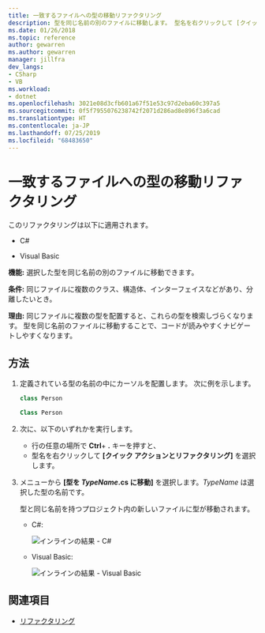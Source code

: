 ```yaml
---
title: 一致するファイルへの型の移動リファクタリング
description: 型を同じ名前の別のファイルに移動します。 型名を右クリックして [クイック アクションとリファクタリング] を選択し、[型を <TypeName>.cs に移動] を選択します。
ms.date: 01/26/2018
ms.topic: reference
author: gewarren
ms.author: gewarren
manager: jillfra
dev_langs:
- CSharp
- VB
ms.workload:
- dotnet
ms.openlocfilehash: 3021e08d3cfb601a67f51e53c97d2eba60c397a5
ms.sourcegitcommit: 0f5f7955076238742f2071d286ad8e896f3a6cad
ms.translationtype: HT
ms.contentlocale: ja-JP
ms.lasthandoff: 07/25/2019
ms.locfileid: "68483650"
---
```

# <a name="move-a-type-to-a-matching-file-refactoring"></a>一致するファイルへの型の移動リファクタリング

このリファクタリングは以下に適用されます。

- C#

- Visual Basic

**機能:** 選択した型を同じ名前の別のファイルに移動できます。

**条件:** 同じファイルに複数のクラス、構造体、インターフェイスなどがあり、分離したいとき。

**理由:** 同じファイルに複数の型を配置すると、これらの型を検索しづらくなります。 型を同じ名前のファイルに移動することで、コードが読みやすくナビゲートしやすくなります。

## <a name="how-to"></a>方法

1. 定義されている型の名前の中にカーソルを配置します。 次に例を示します。

   ```csharp
   class Person
   ```

   ```vb
   Class Person
   ```

2. 次に、以下のいずれかを実行します。

   - 行の任意の場所で **Ctrl**+ **.** キーを押すと、
   - 型名を右クリックして **[クイック アクションとリファクタリング]** を選択します。

1. メニューから **[型を *TypeName*.cs に移動]** を選択します。*TypeName* は選択した型の名前です。

   型と同じ名前を持つプロジェクト内の新しいファイルに型が移動されます。

   - C#:

      ![インラインの結果 - C#](media/movetype-result-cs.png)

   - Visual Basic:

      ![インラインの結果 - Visual Basic](media/movetype-result-vb.png)

## <a name="see-also"></a>関連項目

- [リファクタリング](../refactoring-in-visual-studio.md)

